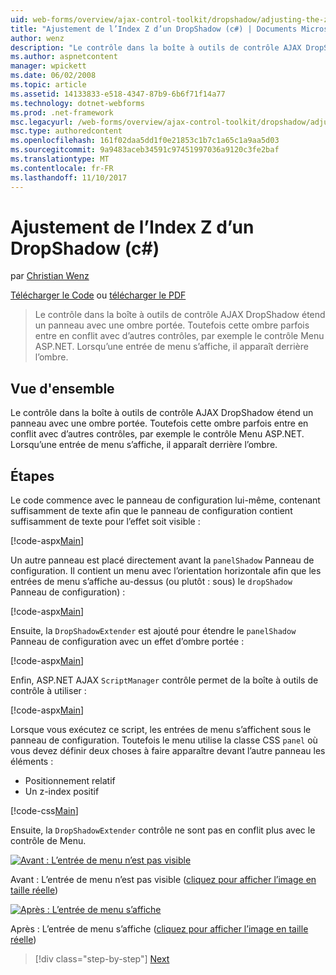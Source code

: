 ```yaml
---
uid: web-forms/overview/ajax-control-toolkit/dropshadow/adjusting-the-z-index-of-a-dropshadow-cs
title: "Ajustement de l’Index Z d’un DropShadow (c#) | Documents Microsoft"
author: wenz
description: "Le contrôle dans la boîte à outils de contrôle AJAX DropShadow étend un panneau avec une ombre portée. Toutefois cette ombre parfois est en conflit avec d’autres contrôles, d’insta..."
ms.author: aspnetcontent
manager: wpickett
ms.date: 06/02/2008
ms.topic: article
ms.assetid: 14133833-e518-4347-87b9-6b6f71f14a77
ms.technology: dotnet-webforms
ms.prod: .net-framework
msc.legacyurl: /web-forms/overview/ajax-control-toolkit/dropshadow/adjusting-the-z-index-of-a-dropshadow-cs
msc.type: authoredcontent
ms.openlocfilehash: 161f02daa5dd1f0e21853c1b7c1a65c1a9aa5d03
ms.sourcegitcommit: 9a9483aceb34591c97451997036a9120c3fe2baf
ms.translationtype: MT
ms.contentlocale: fr-FR
ms.lasthandoff: 11/10/2017
---
```

<a name="adjusting-the-z-index-of-a-dropshadow-c"></a>Ajustement de l’Index Z d’un DropShadow (c#)
====================
par [Christian Wenz](https://github.com/wenz)

[Télécharger le Code](http://download.microsoft.com/download/5/1/6/51652a81-500b-4f6b-88d3-617103e7941e/DropShadow1.cs.zip) ou [télécharger le PDF](http://download.microsoft.com/download/b/6/a/b6ae89ee-df69-4c87-9bfb-ad1eb2b23373/dropshadow1CS.pdf)

> Le contrôle dans la boîte à outils de contrôle AJAX DropShadow étend un panneau avec une ombre portée. Toutefois cette ombre parfois entre en conflit avec d’autres contrôles, par exemple le contrôle Menu ASP.NET. Lorsqu’une entrée de menu s’affiche, il apparaît derrière l’ombre.


## <a name="overview"></a>Vue d'ensemble

Le contrôle dans la boîte à outils de contrôle AJAX DropShadow étend un panneau avec une ombre portée. Toutefois cette ombre parfois entre en conflit avec d’autres contrôles, par exemple le contrôle Menu ASP.NET. Lorsqu’une entrée de menu s’affiche, il apparaît derrière l’ombre.

## <a name="steps"></a>Étapes

Le code commence avec le panneau de configuration lui-même, contenant suffisamment de texte afin que le panneau de configuration contient suffisamment de texte pour l’effet soit visible :

[!code-aspx[Main](adjusting-the-z-index-of-a-dropshadow-cs/samples/sample1.aspx)]

Un autre panneau est placé directement avant la `panelShadow` Panneau de configuration. Il contient un menu avec l’orientation horizontale afin que les entrées de menu s’affiche au-dessus (ou plutôt : sous) le `dropShadow` Panneau de configuration) :

[!code-aspx[Main](adjusting-the-z-index-of-a-dropshadow-cs/samples/sample2.aspx)]

Ensuite, la `DropShadowExtender` est ajouté pour étendre le `panelShadow` Panneau de configuration avec un effet d’ombre portée :

[!code-aspx[Main](adjusting-the-z-index-of-a-dropshadow-cs/samples/sample3.aspx)]

Enfin, ASP.NET AJAX `ScriptManager` contrôle permet de la boîte à outils de contrôle à utiliser :

[!code-aspx[Main](adjusting-the-z-index-of-a-dropshadow-cs/samples/sample4.aspx)]

Lorsque vous exécutez ce script, les entrées de menu s’affichent sous le panneau de configuration. Toutefois le menu utilise la classe CSS `panel` où vous devez définir deux choses à faire apparaître devant l’autre panneau les éléments :

- Positionnement relatif
- Un z-index positif

[!code-css[Main](adjusting-the-z-index-of-a-dropshadow-cs/samples/sample5.css)]

Ensuite, la `DropShadowExtender` contrôle ne sont pas en conflit plus avec le contrôle de Menu.


[![Avant : L’entrée de menu n’est pas visible](adjusting-the-z-index-of-a-dropshadow-cs/_static/image2.png)](adjusting-the-z-index-of-a-dropshadow-cs/_static/image1.png)

Avant : L’entrée de menu n’est pas visible ([cliquez pour afficher l’image en taille réelle](adjusting-the-z-index-of-a-dropshadow-cs/_static/image3.png))


[![Après : L’entrée de menu s’affiche](adjusting-the-z-index-of-a-dropshadow-cs/_static/image5.png)](adjusting-the-z-index-of-a-dropshadow-cs/_static/image4.png)

Après : L’entrée de menu s’affiche ([cliquez pour afficher l’image en taille réelle](adjusting-the-z-index-of-a-dropshadow-cs/_static/image6.png))

>[!div class="step-by-step"]
[Next](manipulating-dropshadow-properties-from-client-code-cs.md)
